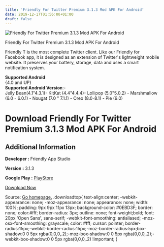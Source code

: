 ```yaml
---
title: 'Friendly For Twitter Premium 3.1.3 Mod APK For Android'
date: 2019-12-17T01:56:00+01:00
draft: false
---
```


![Friendly For Twitter Premium 3.1.3 Mod APK For Android](https://i1.wp.com/apkhome.net/wp-content/uploads/2019/11/Friendly-For-Twitter-Premium-3.1.3-Mod-1.png "Friendly For Twitter Premium 3.1.3 Mod APK For Android")

  

Friendly For Twitter Premium 3.1.3 Mod APK For Android

Friendly T is the most complete Twitter client. Like our Friendly for Facebook app, it is designed as an extension of Twitter's lightweight mobile website. It preserves your battery, storage, data and uses a smart notification system.

**Supported Android**  
{4.0 and UP}  
**Supported Android Version**:-  
Jelly Bean(4.1"4.3.1)- KitKat (4.4"4.4.4)- Lollipop (5.0"5.0.2) - Marshmallow (6.0 - 6.0.1) - Nougat (7.0 " 7.1.1) - Oreo (8.0-8.1) - Pie (9.0)

Download Friendly For Twitter Premium 3.1.3 Mod APK For Android
===============================================================

Additional Information
----------------------

**Developer :** Friendly App Studio

**Version :** 3.1.3

**Google Play :** [PlayStore](https://play.google.com/store/apps/details?id=io.friendly.twitter)

  

[Download Now](https://store4app.co/post/friendly-for-twitter-premium-3-1-3-mod-apk-for-android_1574586971)

  
Source: [Go homepage.](https://store4app.co/post/friendly-for-twitter-premium-3-1-3-mod-apk-for-android_1574586971) .downloadtop{ text-align:center; -webkit-appearance: none; -moz-appearance: none; appearance: none; width: 100%; padding: 9px 9px 11px 13px; background-color: #0EBD3F; border: none; color:#fff; border-radius: 3px; outline: none; font-weight;bold; font: 20px 'Open Sans', sans-serif; -webkit-font-smoothing: antialiased; -moz-osx-font-smoothing: grayscale; color: #fff; cursor: pointer; border-radius:15px;-webkit-border-radius:15px;-moz-border-radius:5px;box-shadow:0 0 5px rgba(0,0,0,.2);-moz-box-shadow:0 0 5px rgba(0,0,0,.2);-webkit-box-shadow:0 0 5px rgba(0,0,0,.2) !important; }